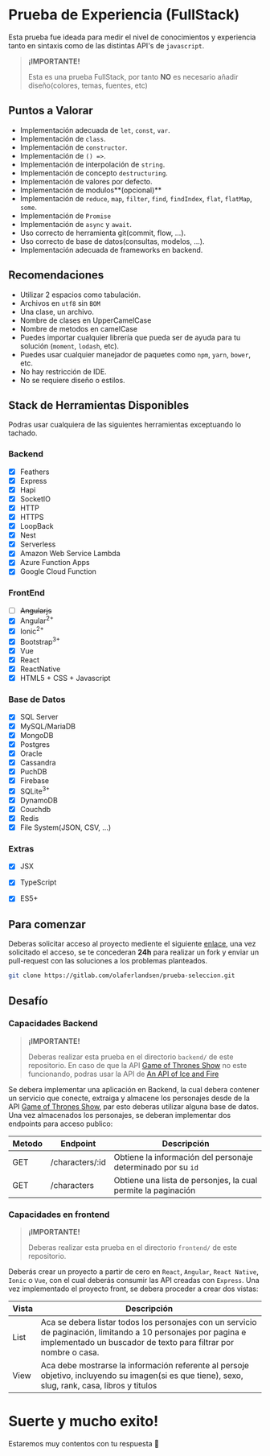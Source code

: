 # Prueba de Experiencia (FullStack)
Esta prueba fue ideada para medir el nivel de conocimientos y experiencia tanto en sintaxis como de las distintas API's de `javascript`.

> **¡IMPORTANTE!**
>
> Esta es una prueba FullStack, por tanto **NO** es necesario añadir diseño(colores, temas, fuentes, etc)


## Puntos a Valorar
* Implementación adecuada de `let`, `const`, `var`.
* Implementación de `class`.
* Implementación de `constructor`.
* Implementación de `() =>`.
* Implementación de interpolación de `string`.
* Implementación de concepto `destructuring`.
* Implementación de valores por defecto.
* Implementación de modulos**(opcional)**
* Implementación de `reduce`, `map`, `filter`, `find`, `findIndex`, `flat`, `flatMap`, `some`.
* Implementación de `Promise`
* Implementación de `async` y `await`.
* Uso correcto de herramienta git(commit, flow, ...).
* Uso correcto de base de datos(consultas, modelos, ...).
* Implementación adecuada de frameworks en backend.


## Recomendaciones
* Utilizar 2 espacios como tabulación.
* Archivos en `utf8` sin `BOM`
* Una clase, un archivo.
* Nombre de clases en UpperCamelCase
* Nombre de metodos en camelCase
* Puedes importar cualquier librería que pueda ser de ayuda para tu solución (`moment`, `lodash`, etc).
* Puedes usar cualquier manejador de paquetes como `npm`, `yarn`, `bower`, etc.
* No hay restricción de IDE.
* No se requiere diseño o estilos.


## Stack de Herramientas Disponibles
Podras usar cualquiera de las siguientes herramientas exceptuando lo tachado.
### Backend
* [x] Feathers
* [x] Express
* [x] Hapi
* [x] SocketIO
* [x] HTTP
* [x] HTTPS
* [x] LoopBack
* [x] Nest
* [x] Serverless
* [x] Amazon Web Service Lambda
* [x] Azure Function Apps
* [x] Google Cloud Function
### FrontEnd
* [ ] ~~Angularjs~~
* [x] Angular<sup>2+</sup>
* [x] Ionic<sup>2+</sup>
* [x] Bootstrap<sup>3+</sup>
* [x] Vue
* [x] React
* [x] ReactNative
* [x] HTML5 + CSS + Javascript
### Base de Datos
* [x] SQL Server
* [x] MySQL/MariaDB
* [x] MongoDB
* [x] Postgres
* [x] Oracle
* [x] Cassandra
* [x] PuchDB
* [x] Firebase
* [x] SQLite<sup>3+</sup>
* [x] DynamoDB
* [x] Couchdb
* [x] Redis
* [x] File System(JSON, CSV, ...)
### Extras
* [x] JSX
* [x] TypeScript
* [x] ES5+


## Para comenzar
Deberas solicitar acceso al proyecto mediente el siguiente [enlace](https://gitlab.com/olaferlandsen/prueba-seleccion/project_members/request_access), una vez solicitado el acceso, se te concederan **24h** para realizar un fork y enviar un pull-request con las soluciones a los problemas planteados.
```sh
git clone https://gitlab.com/olaferlandsen/prueba-seleccion.git
```

## Desafío

### Capacidades Backend
> **¡IMPORTANTE!**
>
> Deberas realizar esta prueba en el directorio `backend/` de este repositorio.
> En caso de que la API [Game of Thrones Show](https://api.got.show/doc/) no este funcionando, podras usar la API de [An API of Ice and Fire](https://anapioficeandfire.com/)

Se debera implementar una aplicación en Backend, la cual debera contener un servicio que conecte, extraiga y almacene los personajes desde de la API [Game of Thrones Show](https://api.got.show/doc/), par esto deberas utilizar alguna base de datos.
Una vez almacenados los personajes, se deberan implementar dos endpoints para acceso publico:

| Metodo | Endpoint        | Descripción                                                   |
|--------|-----------------|---------------------------------------------------------------|
| GET    | /characters/:id | Obtiene la información del personaje determinado por su `id`  |
| GET    | /characters     | Obtiene una lista de personjes, la cual permite la paginación |


### Capacidades en frontend
> **¡IMPORTANTE!**
>
> Deberas realizar esta prueba en el directorio `frontend/` de este repositorio.

Deberás crear un proyecto a partir de cero en `React`, `Angular`, `React Native`, `Ionic` o `Vue`, con el cual deberás consumir las API creadas con `Express`.
Una vez implementado el proyecto front, se debera proceder a crear dos vistas:
 
| Vista | Descripción                                                                                                                                                                       |
|-------|-----------------------------------------------------------------------------------------------------------------------------------------------------------------------------------|
| List  | Aca se debera listar todos los personajes con un servicio de paginación, limitando a 10 personajes por pagina e implementado un buscador de texto para filtrar por nombre o casa. |
| View  | Aca debe mostrarse la información referente al persoje objetivo, incluyendo su imagen(si es que tiene), sexo, slug, rank, casa, libros y titulos                                  |



Suerte y mucho exito!
====
Estaremos muy contentos con tu respuesta 💪

